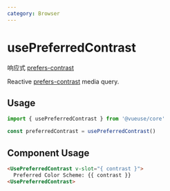 ```yaml
---
category: Browser
---
```


# usePreferredContrast

响应式 [prefers-contrast]( https://developer.mozilla.org/zh-CN/docs/Web/CSS/@media/prefers-contrast) 

Reactive [prefers-contrast]( https://developer.mozilla.org/zh-CN/docs/Web/CSS/@media/prefers-contrast) media query.

## Usage

```js
import { usePreferredContrast } from '@vueuse/core'

const preferredContrast = usePreferredContrast()
```

## Component Usage

```html
<UsePreferredContrast v-slot="{ contrast }">
  Preferred Color Scheme: {{ contrast }}
<UsePreferredContrast>
```
